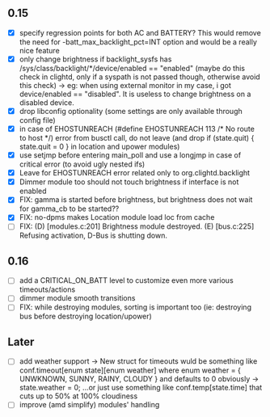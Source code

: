 ## 0.15
- [x] specify regression points for both AC and BATTERY? This would remove the need for -batt_max_backlight_pct=INT option and would be a really nice feature
- [x] only change brightness if backlight_sysfs has /sys/class/backlight/*/device/enabled == "enabled" (maybe do this check in clightd, only if a syspath is not passed though, otherwise avoid this check) -> eg: when using external monitor in my case, i got device/enabled == "disabled". It is useless to change brightness on a disabled device.
- [x] drop libconfig optionality (some settings are only available through config file)
- [x] in case of EHOSTUNREACH (#define EHOSTUNREACH    113 /* No route to host */) error from busctl call, do not leave (and drop if (state.quit) { state.quit = 0 }  in location and upower modules)
- [x] use setjmp before entering main_poll and use a longjmp in case of critical error (to avoid ugly nested ifs)
- [x] Leave for EHOSTUNREACH error related only to org.clightd.backlight
- [x] Dimmer module too should not touch brightness if interface is not enabled
- [x] FIX: gamma is started before brightness, but brightness does not wait for gamma_cb to be started??
- [x] FIX: no-dpms makes Location module load loc from cache
- [ ] FIX: (D) [modules.c:201]     Brightness module destroyed. (E) [bus.c:225] Refusing activation, D-Bus is shutting down.

## 0.16
- [ ] add a CRITICAL_ON_BATT level to customize even more various timeouts/actions
- [ ] dimmer module smooth transitions
- [ ] FIX: while destroying modules, sorting is important too (ie: destroying bus before destroying location/upower)

## Later
- [ ] add weather support -> New struct for timeouts wuld be something like conf.timeout[enum state][enum weather] where enum weather = { UNWKNOWN, SUNNY, RAINY, CLOUDY } and defaults to 0 obviously -> state.weather = 0; ...or just use something like conf.temp[state.time] that cuts up to 50% at 100% cloudiness
- [ ] improve (amd simplify) modules' handling

